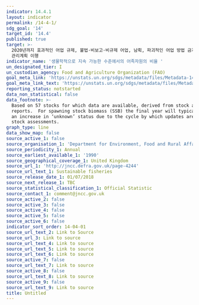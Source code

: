 ```yaml
---
indicator: 14.4.1
layout: indicator
permalink: /14-4-1/
sdg_goal: '14'
target_id: '14.4'
published: true
target: >-
  2020년까지 효과적인 어업 규제, 불법·비보고·비규제 어업, 남획, 파괴적인 어업 방법 금지; 최단시간에 어획량을 복원하기 위한 과학적
  관리계획 이행
indicator_name: '생물학적으로 지속 가능한 수준에서의 어족자원의 비율 '
un_designated_tier: I
un_custodian_agency: Food and Agriculture Organization (FAO)
goal_meta_link: 'https://unstats.un.org/sdgs/metadata/files/Metadata-14-04-01.pdf'
goal_meta_link_text: 'https://unstats.un.org/sdgs/metadata/files/Metadata-14-04-01.pdf'
reporting_status: notstarted
data_non_statistical: false
data_footnote: >-
  Based on 57 stocks for which data are available, derived from stock assessment
  reports.  For spawning stock biomass (SSB) the final year will typically show
  an increase in ‘unknown’ status due to the cycle by which updates are made to
  stock assessments.
graph_type: line
data_show_map: false
source_active_1: false
source_organisation_1: 'Department for Environment, Food and Rural Affairs (DEFRA)'
source_periodicity_1: Annual
source_earliest_available_1: '1990'
source_geographical_coverage_1: United Kingdom
source_url_1: 'http://jncc.defra.gov.uk/page-4244'
source_url_text_1: Sustainable fisheries
source_release_date_1: 01/07/2018
source_next_release_1: TBC
source_statistical_classification_1: Official Statistic
source_contact_1: comment@jncc.gov.uk
source_active_2: false
source_active_3: false
source_active_4: false
source_active_5: false
source_active_6: false
indicator_sort_order: 14-04-01
source_url_text_2: Link to Source
source_url_3: Link to source
source_url_text_4: Link to source
source_url_text_5: Link to source
source_url_text_6: Link to source
source_active_7: false
source_url_text_7: Link to source
source_active_8: false
source_url_text_8: Link to source
source_active_9: false
source_url_text_9: Link to source
title: Untitled
---
```

